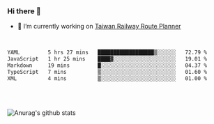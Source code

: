 ### Hi there 👋

- 🔭 I’m currently working on [Taiwan Railway Route Planner](https://github.com/Taiwan-Railway-Route-Planner)

<br/>

<!--START_SECTION:waka-->

```txt
YAML         5 hrs 27 mins   ██████████████████▒░░░░░░   72.79 %
JavaScript   1 hr 25 mins    ████▓░░░░░░░░░░░░░░░░░░░░   19.01 %
Markdown     19 mins         █░░░░░░░░░░░░░░░░░░░░░░░░   04.37 %
TypeScript   7 mins          ▒░░░░░░░░░░░░░░░░░░░░░░░░   01.60 %
XML          4 mins          ▒░░░░░░░░░░░░░░░░░░░░░░░░   01.00 %
```

<!--END_SECTION:waka-->

<br/>
<br/>

![Anurag's github stats](https://github-readme-stats.vercel.app/api?username=DepickereSven&show_icons=true&theme=tokyonight)



<!--
**DepickereSven/DepickereSven** is a ✨ _special_ ✨ repository because its `README.md` (this file) appears on your GitHub profile.

Here are some ideas to get you started:

- 🔭 I’m currently working on ...
- 🌱 I’m currently learning ...
- 👯 I’m looking to collaborate on ...
- 🤔 I’m looking for help with ...
- 💬 Ask me about ...
- 📫 How to reach me: ...
- 😄 Pronouns: ...
- ⚡ Fun fact: ...
-->
